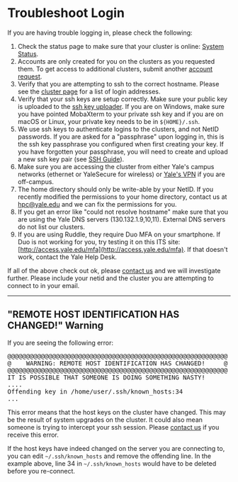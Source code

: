 # Troubleshoot Login

If you are having trouble logging in, please check the following:

1.  Check the status page to make sure that your cluster is online: [System Status](http://research.computing.yale.edu/system-status).
2.  Accounts are only created for you on the clusters as you requested them. To get access to additional clusters, submit another [account request](https://research.computing.yale.edu/account-request).
3.  Verify that you are attempting to ssh to the correct hostname. Please see the [cluster page](/clusters-at-yale/clusters) for a list of login addresses.
4.  Verify that your ssh keys are setup correctly. Make sure your public key is uploaded to the [ssh key uploader](http://gold.hpc.yale.internal/cgi-bin/sshkeys.py). If you are on Windows, make sure you have pointed MobaXterm to your private ssh key and if you are on macOS or Linux, your private key needs to be in `${HOME}/.ssh`.
5.  We use ssh keys to authenticate logins to the clusters, and not NetID passwords. If you are asked for a "passphrase" upon logging in, this is the ssh key passphrase you configured when first creating your key. If you have forgotten your passphrase, you will need to create and upload a new ssh key pair (see [SSH Guide](/clusters-at-yale/access)).
6.  Make sure you are accessing the cluster from either Yale's campus networks (ethernet or YaleSecure for wireless) or [Yale's VPN](http://its.yale.edu/services/wifi-and-networks/vpn-campus-access) if you are off-campus.
7.  The home directory should only be write-able by your NetID. If you recently modified the permissions to your home directory, contact us at [hpc@yale.edu](mailto:hpc@yale.edu) and we can fix the permissions for you.
8.  If you get an error like "could not resolve hostname" make sure that you are using the Yale DNS servers (130.132.1.9,10,11). External DNS servers do not list our clusters.
9.  If you are using Ruddle, they require Duo MFA on your smartphone. If Duo is not working for you, try testing it on this ITS site: [http://access.yale.edu/mfa](http://access.yale.edu/mfa). If that doesn't work, contact the Yale Help Desk.

If all of the above check out ok, please [contact us](mailto:hpc@yale.edu) and we will investigate further. Please include your netid and the cluster you are attempting to connect to in your email.

* * *

## "REMOTE HOST IDENTIFICATION HAS CHANGED!" Warning

If you are seeing the following error:

<pre>@@@@@@@@@@@@@@@@@@@@@@@@@@@@@@@@@@@@@@@@@@@@@@@@@@@@@@@@@@@
@    WARNING: REMOTE HOST IDENTIFICATION HAS CHANGED!     @
@@@@@@@@@@@@@@@@@@@@@@@@@@@@@@@@@@@@@@@@@@@@@@@@@@@@@@@@@@@
IT IS POSSIBLE THAT SOMEONE IS DOING SOMETHING NASTY!
....
Offending key in /home/user/.ssh/known_hosts:34
...
</pre>

This error means that the host keys on the cluster have changed. This may be the result of system upgrades on the cluster. It could also mean someone is trying to intercept your ssh session. Please [contact us](mailto:hpc@yale.edu) if you receive this error.

If the host keys have indeed changed on the server you are connecting to, you can edit `~/.ssh/known_hosts` and remove the offending line. In the example above, line 34 in `~/.ssh/known_hosts` would have to be deleted before you re-connect.